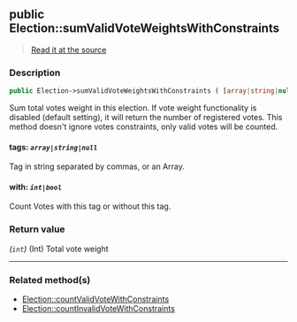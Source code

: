 ## public Election::sumValidVoteWeightsWithConstraints

> [Read it at the source](https://github.com/julien-boudry/Condorcet/blob/master/src/ElectionProcess/VotesProcess.php#L98)

### Description    

```php
public Election->sumValidVoteWeightsWithConstraints ( [array|string|null $tags = null , int|bool $with = true] ): int
```

Sum total votes weight in this election. If vote weight functionality is disabled (default setting), it will return the number of registered votes. This method doesn't ignore votes constraints, only valid votes will be counted.
    

#### **tags:** *`array|string|null`*   
Tag in string separated by commas, or an Array.    


#### **with:** *`int|bool`*   
Count Votes with this tag or without this tag.    


### Return value   

*(`int`)* (Int) Total vote weight


---------------------------------------

### Related method(s)      

* [Election::countValidVoteWithConstraints](/Docs/ApiReferences/Election%20Class/public%20Election--countValidVoteWithConstraints.md)    
* [Election::countInvalidVoteWithConstraints](/Docs/ApiReferences/Election%20Class/public%20Election--countInvalidVoteWithConstraints.md)    
